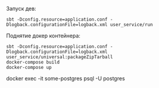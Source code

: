 Запуск дев:
```
sbt -Dconfig.resource=application.conf -Dlogback.configurationFile=logback.xml user_service/run
```

Поднятие докер контейнера:
```
sbt -Dconfig.resource=application.conf -Dlogback.configurationFile=logback.xml user_service/universal:packageZipTarball
docker-compose build
docker-compose up
```



docker exec -it some-postgres psql -U postgres